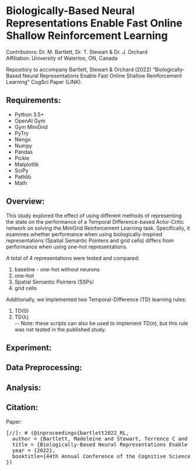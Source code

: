 # Biologically-Based Neural Representations Enable Fast Online Shallow Reinforcement Learning

Contributors: Dr. M. Bartlett, Dr. T. Stewart & Dr. J. Orchard <br>
Affiliation: University of Waterloo, ON, Canada

Repository to accompany Bartlett, Stewart & Orchard (2022) "Biologically-Based Neural Representations Enable Fast Online Shallow Reinforcement Learning" CogSci Paper (LINK).

## Requirements:

* Python 3.5+
* OpenAI Gym
* Gym MiniGrid
* PyTry
* Nengo
* Numpy
* Pandas
* Pickle
* Matplotlib
* SciPy
* Pathlib
* Math

## Overview:

This study explored the effect of using different methods of representing the state on the performance of a Temporal Difference-based Actor-Critic network on solving the MiniGrid Reinforcement Learning task. 
Specifically, it examines whether performance when using biologically-inspired representations (Spatial Semantic Pointers and grid cells) differs from performance when using one-hot representations. 

A total of 4 representations were tested and compared:
1) baseline - one-hot without neurons
2) one-hot 
3) Spatial Semantic Pointers (SSPs)
4) grid cells

Additionally, we implemented two Temporal-Difference (TD) learning rules:
1) TD(0)
2) TD(&lambda;) <br>
-- Note: these scripts can also be used to implement TD(n), but this rule was not tested in the published study.

## Experiment:

## Data Preprocessing:

## Analysis:

## Citation:

Paper:

<pre>
[//]: # (@inproceedings{bartlett2022_RL,
  author = {Bartlett, Madeleine and Stewart, Terrence C and Orchard, Jeff},
  title = {Biologically-Based Neural Representations Enable Fast Online Shallow Reinforcement Learning},
  year = {2022},
  booktitle={44th Annual Conference of the Cognitive Science Society (CogSci 2022)},
})
</pre>

